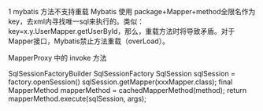 
1 mybatis 方法不支持重载
Mybatis 使用 package+Mapper+method全限名作为key，去xml内寻找唯一sql来执行的。类似：key=x.y.UserMapper.getUserById，那么，重载方法时将导致矛盾。对于Mapper接口，Mybatis禁止方法重载（overLoad）。

MapperProxy 中的 invoke 方法

SqlSessionFactoryBuilder
SqlSessionFactory
SqlSession sqlSession = factory.openSession()
sqlSession.getMapper(xxxMapper.class);
final MapperMethod mapperMethod = cachedMapperMethod(method);
return mapperMethod.execute(sqlSession, args);
